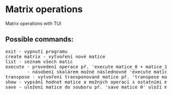 # Matrix operations
Matrix operations with TUI

## Possible commands:
<pre>
exit - vypnutí programu  
create matrix - vytvoření nové matice  
list - seznam všech matic  
execute - provedení operace př. 'execute matice_0 + matice_1'  
        - násobení skalárem možné následnovně 'execute matice_0 * 3'  
transpose - vytvoření transponované matice př. 'transpose matice_0'  
show - vypsání hodnot matice a možných operací s ostatními maticemi př. 'show matice_0'  
save - uložení matice do souboru př. 'save matice_0' uloží matici do souboru matice_0.txt  
</pre>
